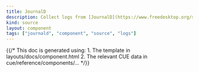 ```yaml
---
title: JournalD
description: Collect logs from [JournalD](https://www.freedesktop.org/software/systemd/man/systemd-journald.service.html)
kind: source
layout: component
tags: ["journald", "component", "source", "logs"]
---
```


{{/* This doc is generated using:
     1. The template in layouts/docs/component.html
     2. The relevant CUE data in cue/reference/components/... */}}
